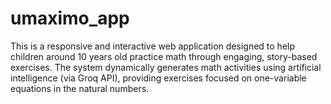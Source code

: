 # umaximo_app
This is a responsive and interactive web application designed to help children around 10 years old practice math through engaging, story-based exercises.  The system dynamically generates math activities using artificial intelligence (via Groq API), providing exercises focused on one-variable equations in the natural numbers.
